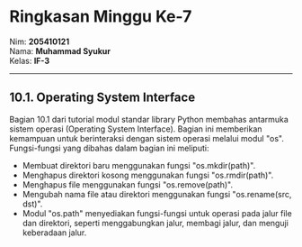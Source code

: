 # Ringkasan Minggu Ke-7
Nim: **205410121**<br>
Nama: **Muhammad Syukur**<br>
Kelas: **IF-3**
___

## 10.1. Operating System Interface <br>

Bagian 10.1 dari tutorial modul standar library Python membahas antarmuka sistem operasi (Operating System Interface). Bagian ini memberikan kemampuan untuk berinteraksi dengan sistem operasi melalui modul "os". Fungsi-fungsi yang dibahas dalam bagian ini meliputi:

- Membuat direktori baru menggunakan fungsi "os.mkdir(path)".
- Menghapus direktori kosong menggunakan fungsi "os.rmdir(path)".
- Menghapus file menggunakan fungsi "os.remove(path)".
- Mengubah nama file atau direktori menggunakan fungsi "os.rename(src, dst)".
- Modul "os.path" menyediakan fungsi-fungsi untuk operasi pada jalur file dan direktori, seperti menggabungkan jalur, membagi jalur, dan menguji keberadaan jalur.

